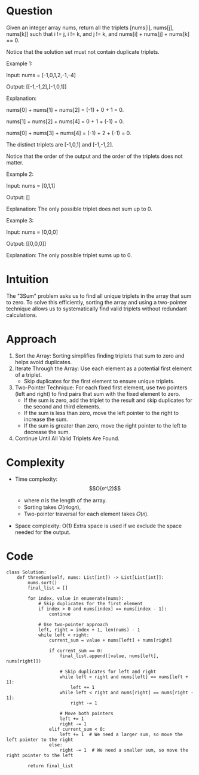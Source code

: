 # Question
Given an integer array nums, return all the triplets [nums[i], nums[j], nums[k]] such that i != j, i != k, and j != k, and nums[i] + nums[j] + nums[k] == 0.

Notice that the solution set must not contain duplicate triplets.

Example 1:

Input: nums = [-1,0,1,2,-1,-4]

Output: [[-1,-1,2],[-1,0,1]]

Explanation: 

nums[0] + nums[1] + nums[2] = (-1) + 0 + 1 = 0.

nums[1] + nums[2] + nums[4] = 0 + 1 + (-1) = 0.

nums[0] + nums[3] + nums[4] = (-1) + 2 + (-1) = 0.

The distinct triplets are [-1,0,1] and [-1,-1,2].

Notice that the order of the output and the order of the triplets does not matter.

Example 2:

Input: nums = [0,1,1]

Output: []

Explanation: The only possible triplet does not sum up to 0.

Example 3:

Input: nums = [0,0,0]

Output: [[0,0,0]]

Explanation: The only possible triplet sums up to 0.

# Intuition
The "3Sum" problem asks us to find all unique triplets in the array that sum to zero. To solve this efficiently, sorting the array and using a two-pointer technique allows us to systematically find valid triplets without redundant calculations.

# Approach
1. Sort the Array: Sorting simplifies finding triplets that sum to zero and helps avoid duplicates.
2. Iterate Through the Array: Use each element as a potential first element of a triplet.
    - Skip duplicates for the first element to ensure unique triplets.
3. Two-Pointer Technique: For each fixed first element, use two pointers (left and right) to find pairs that sum with the fixed element to zero.
    - If the sum is zero, add the triplet to the result and skip duplicates for the second and third elements.
    - If the sum is less than zero, move the left pointer to the right to increase the sum.
    - If the sum is greater than zero, move the right pointer to the left to decrease the sum.
4. Continue Until All Valid Triplets Are Found.

# Complexity
- Time complexity: $$O(𝑛^\2)$$
    - where 𝑛 is the length of the array. 
    - Sorting takes 𝑂(𝑛log𝑛), 
    - Two-pointer traversal for each element takes 𝑂(𝑛).

- Space complexity: O(1)
Extra space is used if we exclude the space needed for the output.

# Code
```python3 []
class Solution:
    def threeSum(self, nums: List[int]) -> List[List[int]]:
        nums.sort()
        final_list = []

        for index, value in enumerate(nums):
            # Skip duplicates for the first element
            if index > 0 and nums[index] == nums[index - 1]:
                continue
            
            # Use two-pointer approach
            left, right = index + 1, len(nums) - 1
            while left < right:
                current_sum = value + nums[left] + nums[right]
                
                if current_sum == 0:
                    final_list.append([value, nums[left], nums[right]])

                    # Skip duplicates for left and right
                    while left < right and nums[left] == nums[left + 1]:
                        left += 1
                    while left < right and nums[right] == nums[right - 1]:
                        right -= 1

                    # Move both pointers
                    left += 1
                    right -= 1
                elif current_sum < 0:
                    left += 1  # We need a larger sum, so move the left pointer to the right
                else:
                    right -= 1  # We need a smaller sum, so move the right pointer to the left

        return final_list

```
